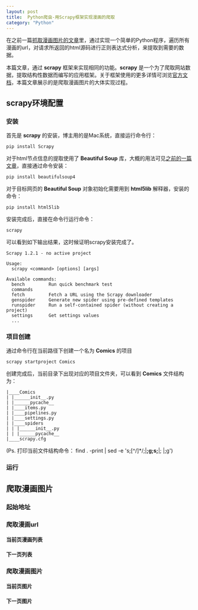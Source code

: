 ```yaml
---
layout: post
title:  Python爬虫-用Scrapy框架实现漫画的爬取
category: "Python"
---
```



在之前一篇[抓取漫画图片的文章](https://moshuqi.github.io/2016/06/15/Python爬虫抓取漫画图片/)里，通过实现一个简单的Python程序，遍历所有漫画的url，对请求所返回的html源码进行正则表达式分析，来提取到需要的数据。

本篇文章，通过 **scrapy** 框架来实现相同的功能。**scrapy** 是一个为了爬取网站数据，提取结构性数据而编写的应用框架。关于框架使用的更多详情可浏览[官方文档](https://doc.scrapy.org/en/1.2/)，本篇文章展示的是爬取漫画图片的大体实现过程。


## scrapy环境配置

### 安装

首先是 **scrapy** 的安装，博主用的是Mac系统，直接运行命令行：

	pip install Scrapy
	
对于html节点信息的提取使用了 **Beautiful Soup** 库，大概的用法可见[之前的一篇文章](https://moshuqi.github.io/2016/07/20/Python%E7%88%AC%E8%99%AB%E5%BA%93-BeautifulSoup/)，直接通过命令安装：

	pip install beautifulsoup4
	
对于目标网页的 **Beautiful Soup** 对象初始化需要用到 **html5lib** 解释器，安装的命令：

	pip install html5lib
	
安装完成后，直接在命令行运行命令：

	scrapy

可以看到如下输出结果，这时候证明scrapy安装完成了。

	Scrapy 1.2.1 - no active project

	Usage:
	  scrapy <command> [options] [args]
	
	Available commands:
	  bench         Run quick benchmark test
	  commands      
	  fetch         Fetch a URL using the Scrapy downloader
	  genspider     Generate new spider using pre-defined templates
	  runspider     Run a self-contained spider (without creating a project)
	  settings      Get settings values
	  ...
	
### 项目创建

通过命令行在当前路径下创建一个名为 **Comics** 的项目

	scrapy startproject Comics
	
创建完成后，当前目录下出现对应的项目文件夹，可以看到 **Comics** 文件结构为：

	|____Comics
	| |______init__.py
	| |______pycache__
	| |____items.py
	| |____pipelines.py
	| |____settings.py
	| |____spiders
	| | |______init__.py
	| | |______pycache__
	|____scrapy.cfg
	
(Ps. 打印当前文件结构命令： find . -print | sed -e 's;[^/]*/;|____;g;s;____|; |;g')

### 运行

## 爬取漫画图片

### 起始地址

### 爬取漫画url

#### 当前页漫画列表

#### 下一页列表

### 爬取漫画图片

#### 当前页图片

#### 下一页图片
